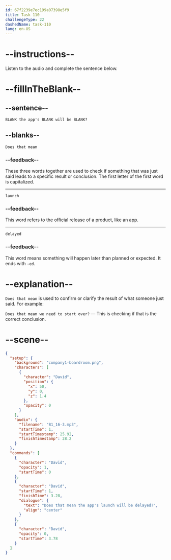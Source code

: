 ```yaml
---
id: 67f2239e7ec199a07398e5f9
title: Task 110
challengeType: 22
dashedName: task-110
lang: en-US
---
```


<!-- (Audio) David: Does that mean the app's launch will be delayed? -->

# --instructions--

Listen to the audio and complete the sentence below.

# --fillInTheBlank--

## --sentence--

`BLANK the app's BLANK will be BLANK?`

## --blanks--

`Does that mean`

### --feedback--

These three words together are used to check if something that was just said leads to a specific result or conclusion. The first letter of the first word is capitalized.

---

`launch`

### --feedback--

This word refers to the official release of a product, like an app.

---

`delayed`

### --feedback--

This word means something will happen later than planned or expected. It ends with `-ed`.

# --explanation--

`Does that mean` is used to confirm or clarify the result of what someone just said. For example:

`Does that mean we need to start over?` — This is checking if that is the correct conclusion.

# --scene--

```json
{
  "setup": {
    "background": "company1-boardroom.png",
    "characters": [
      {
        "character": "David",
        "position": {
          "x": 50,
          "y": 0,
          "z": 1.4
        },
        "opacity": 0
      }
    ],
    "audio": {
      "filename": "B1_16-3.mp3",
      "startTime": 1,
      "startTimestamp": 25.92,
      "finishTimestamp": 28.2
    }
  },
  "commands": [
    {
      "character": "David",
      "opacity": 1,
      "startTime": 0
    },
    {
      "character": "David",
      "startTime": 1,
      "finishTime": 3.28,
      "dialogue": {
        "text": "Does that mean the app's launch will be delayed?",
        "align": "center"
      }
    },
    {
      "character": "David",
      "opacity": 0,
      "startTime": 3.78
    }
  ]
}
```
